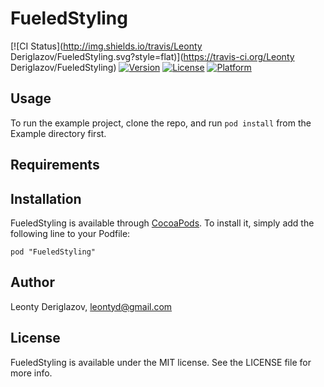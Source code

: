 # FueledStyling

[![CI Status](http://img.shields.io/travis/Leonty Deriglazov/FueledStyling.svg?style=flat)](https://travis-ci.org/Leonty Deriglazov/FueledStyling)
[![Version](https://img.shields.io/cocoapods/v/FueledStyling.svg?style=flat)](http://cocoadocs.org/docsets/FueledStyling)
[![License](https://img.shields.io/cocoapods/l/FueledStyling.svg?style=flat)](http://cocoadocs.org/docsets/FueledStyling)
[![Platform](https://img.shields.io/cocoapods/p/FueledStyling.svg?style=flat)](http://cocoadocs.org/docsets/FueledStyling)

## Usage

To run the example project, clone the repo, and run `pod install` from the Example directory first.

## Requirements

## Installation

FueledStyling is available through [CocoaPods](http://cocoapods.org). To install
it, simply add the following line to your Podfile:

    pod "FueledStyling"

## Author

Leonty Deriglazov, leontyd@gmail.com

## License

FueledStyling is available under the MIT license. See the LICENSE file for more info.

